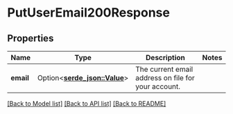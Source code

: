 # PutUserEmail200Response

## Properties

Name | Type | Description | Notes
------------ | ------------- | ------------- | -------------
**email** | Option<[**serde_json::Value**](.md)> | The current email address on file for your account. | 

[[Back to Model list]](../README.md#documentation-for-models) [[Back to API list]](../README.md#documentation-for-api-endpoints) [[Back to README]](../README.md)


